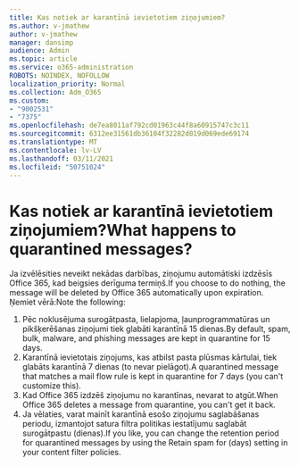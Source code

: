 ```yaml
---
title: Kas notiek ar karantīnā ievietotiem ziņojumiem?
ms.author: v-jmathew
author: v-jmathew
manager: dansimp
audience: Admin
ms.topic: article
ms.service: o365-administration
ROBOTS: NOINDEX, NOFOLLOW
localization_priority: Normal
ms.collection: Adm_O365
ms.custom:
- "9002531"
- "7375"
ms.openlocfilehash: de7ea8011af792cd01963c44f8a60915747c3c11
ms.sourcegitcommit: 6312ee31561db36104f32282d019d069ede69174
ms.translationtype: MT
ms.contentlocale: lv-LV
ms.lasthandoff: 03/11/2021
ms.locfileid: "50751024"
---
```

# <a name="what-happens-to-quarantined-messages"></a><span data-ttu-id="56efd-102">Kas notiek ar karantīnā ievietotiem ziņojumiem?</span><span class="sxs-lookup"><span data-stu-id="56efd-102">What happens to quarantined messages?</span></span>

<span data-ttu-id="56efd-103">Ja izvēlēsities neveikt nekādas darbības, ziņojumu automātiski izdzēsīs Office 365, kad beigsies derīguma termiņš.</span><span class="sxs-lookup"><span data-stu-id="56efd-103">If you choose to do nothing, the message will be deleted by Office 365 automatically upon expiration.</span></span> <span data-ttu-id="56efd-104">Ņemiet vērā:</span><span class="sxs-lookup"><span data-stu-id="56efd-104">Note the following:</span></span>

1. <span data-ttu-id="56efd-105">Pēc noklusējuma surogātpasta, lielapjoma, ļaunprogrammatūras un pikšķerēšanas ziņojumi tiek glabāti karantīnā 15 dienas.</span><span class="sxs-lookup"><span data-stu-id="56efd-105">By default, spam, bulk, malware, and phishing messages are kept in quarantine for 15 days.</span></span>
2. <span data-ttu-id="56efd-106">Karantīnā ievietotais ziņojums, kas atbilst pasta plūsmas kārtulai, tiek glabāts karantīnā 7 dienas (to nevar pielāgot).</span><span class="sxs-lookup"><span data-stu-id="56efd-106">A quarantined message that matches a mail flow rule is kept in quarantine for 7 days (you can't customize this).</span></span>
3. <span data-ttu-id="56efd-107">Kad Office 365 izdzēš ziņojumu no karantīnas, nevarat to atgūt.</span><span class="sxs-lookup"><span data-stu-id="56efd-107">When Office 365 deletes a message from quarantine, you can't get it back.</span></span>
4. <span data-ttu-id="56efd-108">Ja vēlaties, varat mainīt karantīnā esošo ziņojumu saglabāšanas periodu, izmantojot satura filtra politikas iestatījumu saglabāt surogātpastu (dienas).</span><span class="sxs-lookup"><span data-stu-id="56efd-108">If you like, you can change the retention period for quarantined messages by using the Retain spam for (days) setting in your content filter policies.</span></span>
